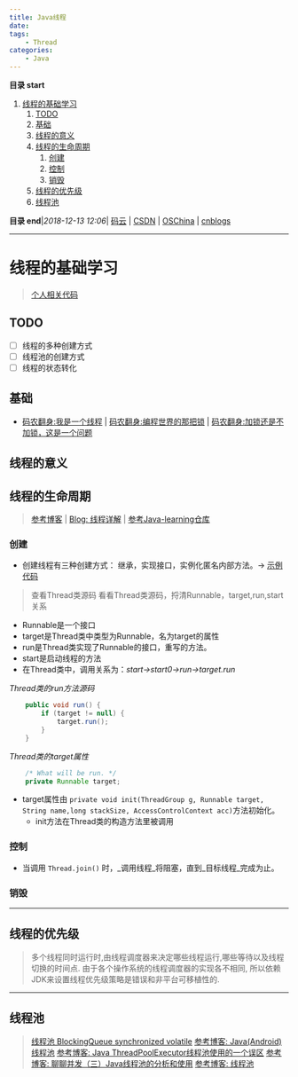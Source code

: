 ```yaml
---
title: Java线程
date: 
tags: 
    - Thread
categories: 
    - Java
---
```


**目录 start**
 
1. [线程的基础学习](#线程的基础学习)
    1. [TODO](#todo)
    1. [基础](#基础)
    1. [线程的意义](#线程的意义)
    1. [线程的生命周期](#线程的生命周期)
        1. [创建](#创建)
        1. [控制](#控制)
        1. [销毁](#销毁)
    1. [线程的优先级](#线程的优先级)
    1. [线程池](#线程池)

**目录 end**|_2018-12-13 12:06_| [码云](https://gitee.com/gin9) | [CSDN](http://blog.csdn.net/kcp606) | [OSChina](https://my.oschina.net/kcp1104) | [cnblogs](http://www.cnblogs.com/kuangcp)
****************************************
# 线程的基础学习
> [个人相关代码](https://github.com/Kuangcp/JavaBase/tree/master/src/main/java/com/threads)

## TODO
- [ ] 线程的多种创建方式
- [ ] 线程池的创建方式
- [ ] 线程的状态转化

## 基础
- [码农翻身:我是一个线程](https://mp.weixin.qq.com/s?__biz=MzAxOTc0NzExNg==&mid=416915373&idx=1&sn=f80a13b099237534a3ef777d511d831a&scene=21#wechat_redirect) | [码农翻身:编程世界的那把锁](https://mp.weixin.qq.com/s?__biz=MzAxOTc0NzExNg==&mid=2665513653&idx=1&sn=e30c18c0c1780fb3ef0cdb858ee5201e&chksm=80d67af6b7a1f3e059466302c2c04c14d097c1a5de01cf986df84d4677299542f12b974dfde3&scene=21#wechat_redirect) | [码农翻身:加锁还是不加锁，这是一个问题 ](https://mp.weixin.qq.com/s?__biz=MzAxOTc0NzExNg==&mid=2665513692&idx=1&sn=ef2416a4bb96d64db77e32d5b4c7967e&chksm=80d67a9fb7a1f3898e513cc1d9e96841610bb84aed2dc24cab2d403e74e317e3c447e45e7611&scene=21#wechat_redirect)

## 线程的意义
## 线程的生命周期
> [参考博客](https://segmentfault.com/a/1190000005006079) | [Blog: 线程详解](http://www.cnblogs.com/riskyer/p/3263032.html) | [参考Java-learning仓库](https://github.com/brianway/java-learning)


### 创建
- 创建线程有三种创建方式： 继承，实现接口，实例化匿名内部方法。-> [示例代码](https://github.com/Kuangcp/JavaBase/blob/master/src/main/java/com/threads/HowToCreateThread.java)

> 查看Thread类源码 看看Thread类源码，捋清Runnable，target,run,start关系
- Runnable是一个接口
- target是Thread类中类型为Runnable，名为target的属性
- run是Thread类实现了Runnable的接口，重写的方法。
- start是启动线程的方法
- 在Thread类中，调用关系为：_start->start0->run->target.run_

_Thread类的run方法源码_
```java
    public void run() {
        if (target != null) {
            target.run();
        }
    }
```
_Thread类的target属性_
```java
    /* What will be run. */
    private Runnable target;
```
- target属性由 `private void init(ThreadGroup g, Runnable target, String name,long stackSize, AccessControlContext acc)`方法初始化。
    - init方法在Thread类的构造方法里被调用

### 控制
- 当调用 `Thread.join()` 时，_调用线程_将阻塞，直到_目标线程_完成为止。 

### 销毁

************************
## 线程的优先级
> 多个线程同时运行时,由线程调度器来决定哪些线程运行,哪些等待以及线程切换的时间点. 由于各个操作系统的线程调度器的实现各不相同, 所以依赖JDK来设置线程优先级策略是错误和非平台可移植性的.

***************************
## 线程池
> [线程池 BlockingQueue synchronized volatile](https://segmentfault.com/a/1190000012916473)
> [参考博客: Java(Android)线程池](http://www.trinea.cn/android/java-android-thread-pool/)
> [参考博客: Java ThreadPoolExecutor线程池使用的一个误区](http://codefine.site/2941.html)
> [参考博客: 聊聊并发（三）Java线程池的分析和使用](http://ifeve.com/java-threadpool/)
> [参考博客: 线程池](http://ifeve.com/thread-pools/)



